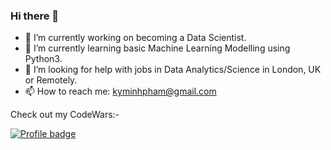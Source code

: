 ### Hi there 👋

- 🔭 I’m currently working on becoming a Data Scientist.
- 🌱 I’m currently learning basic Machine Learning Modelling using Python3.
- 🤔 I’m looking for help with jobs in Data Analytics/Science in London, UK or Remotely.
- 📫 How to reach me: kyminhpham@gmail.com

Check out my CodeWars:- 

[![Profile badge](https://www.codewars.com/users/KyPhamGit/badges/large)](https://www.codewars.com/users/KyPhamGit)
  

<!--
**KyPhamGit/KyPhamGit** is a ✨ _special_ ✨ repository because its `README.md` (this file) appears on your GitHub profile.
